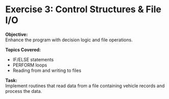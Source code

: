 # Exercise 3: Control Structures & File I/O

**Objective:**  
Enhance the program with decision logic and file operations.

**Topics Covered:**  
- IF/ELSE statements  
- PERFORM loops  
- Reading from and writing to files

**Task:**  
Implement routines that read data from a file containing vehicle records and process the data.